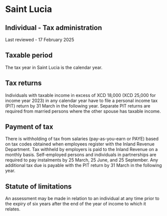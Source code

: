 # Saint Lucia
## Individual - Tax administration
Last reviewed - 17 February 2025
## Taxable period
The tax year in Saint Lucia is the calendar year.
## Tax returns
Individuals with taxable income in excess of XCD 18,000 (XCD 25,000 for income year 2023) in any calendar year have to file a personal income tax (PIT) return by 31 March in the following year. Separate PIT returns are required from married persons where the other spouse has taxable income.
## Payment of tax
There is withholding of tax from salaries (pay-as-you-earn or PAYE) based on tax codes obtained when employees register with the Inland Revenue Department. Tax withheld by employers is paid to the Inland Revenue on a monthly basis.
Self-employed persons and individuals in partnerships are required to pay instalments by 25 March, 25 June, and 25 September.
Any additional tax due is payable with the PIT return by 31 March in the following year.
## Statute of limitations
An assessment may be made in relation to an individual at any time prior to the expiry of six years after the end of the year of income to which it relates.
